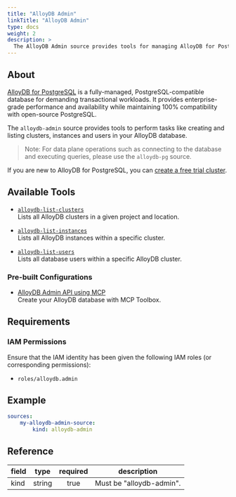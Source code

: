 ```yaml
---
title: "AlloyDB Admin"
linkTitle: "AlloyDB Admin"
type: docs
weight: 2
description: >
  The AlloyDB Admin source provides tools for managing AlloyDB for PostgreSQL database.
---
```


## About

[AlloyDB for PostgreSQL][alloydb-docs] is a fully-managed, PostgreSQL-compatible
database for demanding transactional workloads. It provides enterprise-grade
performance and availability while maintaining 100% compatibility with
open-source PostgreSQL.

The `alloydb-admin` source provides tools to perform tasks like creating and listing clusters, instances and users in your AlloyDB database.

> Note: For data plane operations such as connecting to the database and executing queries, please use the `alloydb-pg` source.

If you are new to AlloyDB for PostgreSQL, you can [create a free trial
cluster][alloydb-free-trial].

[alloydb-docs]: https://cloud.google.com/alloydb/docs
[alloydb-free-trial]: https://cloud.google.com/alloydb/docs/create-free-trial-cluster

## Available Tools

- [`alloydb-list-clusters`](../tools/alloydb/alloydb-list-clusters.md)  
  Lists all AlloyDB clusters in a given project and location.

- [`alloydb-list-instances`](../tools/alloydb/alloydb-list-instances.md)  
  Lists all AlloyDB instances within a specific cluster.

- [`alloydb-list-users`](../tools/alloydb/alloydb-list-users.md)  
  Lists all database users within a specific AlloyDB cluster.

### Pre-built Configurations

- [AlloyDB Admin API using MCP](https://googleapis.github.io/genai-toolbox/how-to/connect-ide/alloydb_pg_admin_mcp/)  
Create your AlloyDB database with MCP Toolbox.

## Requirements

### IAM Permissions

Ensure that the IAM identity has been given the following IAM roles (or corresponding
permissions):

- `roles/alloydb.admin`

## Example

```yaml
sources:
    my-alloydb-admin-source:
        kind: alloydb-admin
```

## Reference

| **field** | **type** | **required** | **description**                                                                                                          |
|-----------|:--------:|:------------:|--------------------------------------------------------------------------------------------------------------------------|
| kind      |  string  |     true     | Must be "alloydb-admin".                                                                                              |
